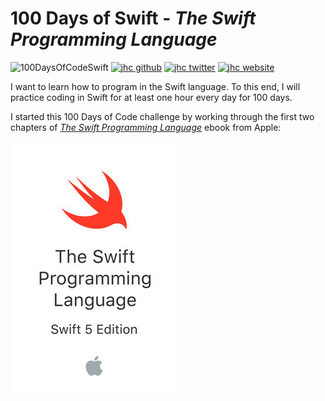 # 100 Days of Swift - *The Swift Programming Language*

![100DaysOfCodeSwift](https://img.shields.io/badge/100DaysOfCode-Swift-FA7343.svg?style=flat&logo=swift)
[![jhc github](https://img.shields.io/badge/GitHub-jhrcook-lightgrey.svg?style=flat&logo=github)](https://github.com/jhrcook)
[![jhc twitter](https://img.shields.io/badge/Twitter-@JoshDoesA-00aced.svg?style=flat&logo=twitter)](https://twitter.com/JoshDoesa)
[![jhc website](https://img.shields.io/badge/Website-Joshua_Cook-5087B2.svg?style=flat&logo=telegram)](https://joshuacook.netlify.com)

I want to learn how to program in the Swift language. To this end, I will practice coding in Swift for at least one hour every day for 100 days.

I started this 100 Days of Code challenge by working through the first two chapters of [*The Swift Programming Language*](https://books.apple.com/us/book/the-swift-programming-language-swift-5-0/id881256329) ebook from Apple:

[![](./TheSwiftProgrammingLanguage_cover.jpg)](https://books.apple.com/us/book/the-swift-programming-language-swift-5-0/id881256329)
